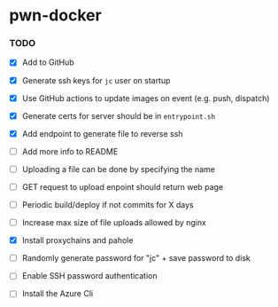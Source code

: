 # pwn-docker

### TODO

- [x] Add to GitHub
- [x] Generate ssh keys for `jc` user on startup
- [x] Use GitHub actions to update images on event (e.g. push, dispatch)
- [x] Generate certs for server should be in `entrypoint.sh`
- [x] Add endpoint to generate file to reverse ssh
- [ ] Add more info to README
- [ ] Uploading a file can be done by specifying the name
- [ ] GET request to upload enpoint should return web page
- [ ] Periodic build/deploy if not commits for X days
- [ ] Increase max size of file uploads allowed by nginx
- [x] Install proxychains and pahole
- [ ] Randomly generate password for "jc" + save password to disk
- [ ] Enable SSH password authentication
- [ ] Install the Azure Cli

